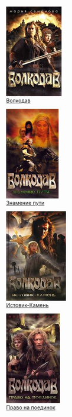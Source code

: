 ![](Волкодав.jpg)  
[Волкодав](Волкодав.md)

![](Знамение%20пути.jpg)  
[Знамение пути](Знамение%20пути.md)

![](Истовик-Камень.jpg)  
[Истовик-Камень](Истовик-Камень.md)

![](Право%20на%20поединок.jpg)  
[Право на поединок](Право%20на%20поединок.md)
